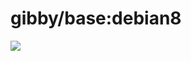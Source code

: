 gibby/base:debian8
===================
[![](https://images.microbadger.com/badges/version/gibby/base:debian8.svg)](https://microbadger.com/images/gibby/base:debian8 "Get your own version badge on microbadger.com")
